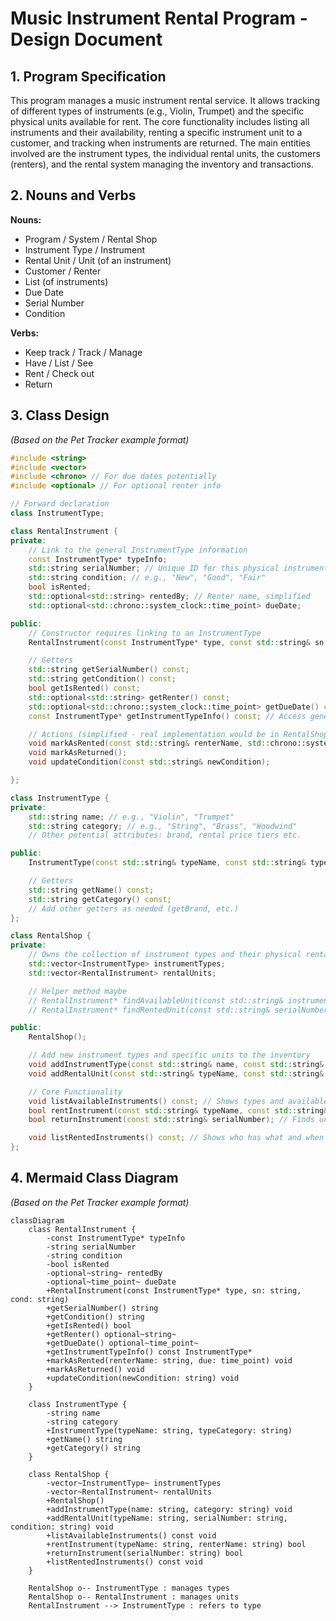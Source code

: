 
# Music Instrument Rental Program - Design Document

## 1. Program Specification

This program manages a music instrument rental service. It allows tracking of different types of instruments (e.g., Violin, Trumpet) and the specific physical units available for rent. The core functionality includes listing all instruments and their availability, renting a specific instrument unit to a customer, and tracking when instruments are returned. The main entities involved are the instrument types, the individual rental units, the customers (renters), and the rental system managing the inventory and transactions.

## 2. Nouns and Verbs

**Nouns:**

* Program / System / Rental Shop
* Instrument Type / Instrument
* Rental Unit / Unit (of an instrument)
* Customer / Renter
* List (of instruments)
* Due Date
* Serial Number
* Condition

**Verbs:**

* Keep track / Track / Manage
* Have / List / See
* Rent / Check out
* Return

## 3. Class Design

*(Based on the Pet Tracker example format)*

```cpp
#include <string>
#include <vector>
#include <chrono> // For due dates potentially
#include <optional> // For optional renter info

// Forward declaration
class InstrumentType;

class RentalInstrument {
private:
    // Link to the general InstrumentType information
    const InstrumentType* typeInfo;
    std::string serialNumber; // Unique ID for this physical instrument
    std::string condition; // e.g., "New", "Good", "Fair"
    bool isRented;
    std::optional<std::string> rentedBy; // Renter name, simplified
    std::optional<std::chrono::system_clock::time_point> dueDate;

public:
    // Constructor requires linking to an InstrumentType
    RentalInstrument(const InstrumentType* type, const std::string& sn, const std::string& cond);

    // Getters
    std::string getSerialNumber() const;
    std::string getCondition() const;
    bool getIsRented() const;
    std::optional<std::string> getRenter() const;
    std::optional<std::chrono::system_clock::time_point> getDueDate() const;
    const InstrumentType* getInstrumentTypeInfo() const; // Access general type info

    // Actions (simplified - real implementation would be in RentalShop)
    void markAsRented(const std::string& renterName, std::chrono::system_clock::time_point due);
    void markAsReturned();
    void updateCondition(const std::string& newCondition);

};

class InstrumentType {
private:
    std::string name; // e.g., "Violin", "Trumpet"
    std::string category; // e.g., "String", "Brass", "Woodwind"
    // Other potential attributes: brand, rental price tiers etc.

public:
    InstrumentType(const std::string& typeName, const std::string& typeCategory);

    // Getters
    std::string getName() const;
    std::string getCategory() const;
    // Add other getters as needed (getBrand, etc.)
};

class RentalShop {
private:
    // Owns the collection of instrument types and their physical rental units
    std::vector<InstrumentType> instrumentTypes;
    std::vector<RentalInstrument> rentalUnits;

    // Helper method maybe
    // RentalInstrument* findAvailableUnit(const std::string& instrumentName);
    // RentalInstrument* findRentedUnit(const std::string& serialNumber);

public:
    RentalShop();

    // Add new instrument types and specific units to the inventory
    void addInstrumentType(const std::string& name, const std::string& category);
    void addRentalUnit(const std::string& typeName, const std::string& serialNumber, const std::string& condition); // Creates a unit linked to type

    // Core Functionality
    void listAvailableInstruments() const; // Shows types and available counts/units
    bool rentInstrument(const std::string& typeName, const std::string& renterName); // Finds available unit, marks rented
    bool returnInstrument(const std::string& serialNumber); // Finds unit by SN, marks returned

    void listRentedInstruments() const; // Shows who has what and when due
};
```

## 4. Mermaid Class Diagram

*(Based on the Pet Tracker example format)*

```mermaid
classDiagram
    class RentalInstrument {
        -const InstrumentType* typeInfo
        -string serialNumber
        -string condition
        -bool isRented
        -optional~string~ rentedBy
        -optional~time_point~ dueDate
        +RentalInstrument(const InstrumentType* type, sn: string, cond: string)
        +getSerialNumber() string
        +getCondition() string
        +getIsRented() bool
        +getRenter() optional~string~
        +getDueDate() optional~time_point~
        +getInstrumentTypeInfo() const InstrumentType*
        +markAsRented(renterName: string, due: time_point) void
        +markAsReturned() void
        +updateCondition(newCondition: string) void
    }

    class InstrumentType {
        -string name
        -string category
        +InstrumentType(typeName: string, typeCategory: string)
        +getName() string
        +getCategory() string
    }

    class RentalShop {
        -vector~InstrumentType~ instrumentTypes
        -vector~RentalInstrument~ rentalUnits
        +RentalShop()
        +addInstrumentType(name: string, category: string) void
        +addRentalUnit(typeName: string, serialNumber: string, condition: string) void
        +listAvailableInstruments() const void
        +rentInstrument(typeName: string, renterName: string) bool
        +returnInstrument(serialNumber: string) bool
        +listRentedInstruments() const void
    }

    RentalShop o-- InstrumentType : manages types
    RentalShop o-- RentalInstrument : manages units
    RentalInstrument --> InstrumentType : refers to type
```
